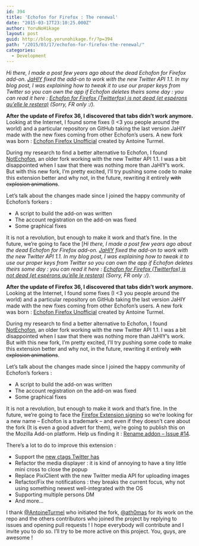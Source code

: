 ```yaml
---
id: 394
title: 'Echofon for Firefox : The renewal'
date: "2015-03-17T23:10:25.000Z"
author: YoruNoHikage
layout: post
guid: http://blog.yorunohikage.fr/?p=394
path: "/2015/03/17/echofon-for-firefox-the-renewal/"
categories:
  - Development
---
```

_Hi there, I made a post few years ago about the dead Echofon for Firefox add-on. [JaHIY](https://github.com/JaHIY "JaHIY's Github") fixed the add-on to work with the new Twitter API 1.1. In my blog post, I was explaining how to tweak it to use our proper keys from Twitter so you can own the app if Echofon deletes theirs some day : you can read it here : [Echofon for Firefox (Twitterfox) is not dead (et espérons qu’elle le restera)](https://blog.yorunohikage.fr/2013/06/16/echofon-for-firefox-twitterfox-is-not-dead-et-esperons-quelle-le-restera/ "Echofon for Firefox (Twitterfox) is not dead (et espérons qu’elle le restera)") (Sorry, FR only :/)._

**After the update of Firefox 36, I discovered that tabs didn’t work anymore.** Looking at the Internet, I found some fixes (I <3 you people around the world) and a particular repository on GitHub taking the last version JaHIY made with the new fixes coming from other Echofon’s users. A new fork was born : [Echofon Firefox Unofficial](https://github.com/AntoineTurmel/echofon-firefox-unofficial "Echofon Firefox Unofficial on Github") created by Antoine Turmel.

During my research to find a better alternative to Echofon, I found [NotEchofon](https://github.com/notechofon/notechofon "NotEchofon on Github"), an older fork working with the new Twitter API 1.1. I was a bit disappointed when I saw that there was nothing more than JaHIY’s work. But with this new fork, I’m pretty excited, I’ll try pushing some code to make this extension better and why not, in the future, rewriting it entirely ~~with explosion animations~~.

Let’s talk about the changes made since I joined the happy community of Echofon’s forkers :

  * A script to build the add-on was written
  * The account registration on the add-on was fixed
  * Some graphical fixes

It is not a revolution, but enough to make it work and that’s fine. In the future, we’re going to face the [_Hi there, I made a post few years ago about the dead Echofon for Firefox add-on. [JaHIY](https://github.com/JaHIY "JaHIY's Github") fixed the add-on to work with the new Twitter API 1.1. In my blog post, I was explaining how to tweak it to use our proper keys from Twitter so you can own the app if Echofon deletes theirs some day : you can read it here : [Echofon for Firefox (Twitterfox) is not dead (et espérons qu’elle le restera)](https://blog.yorunohikage.fr/2013/06/16/echofon-for-firefox-twitterfox-is-not-dead-et-esperons-quelle-le-restera/ "Echofon for Firefox (Twitterfox) is not dead (et espérons qu’elle le restera)") (Sorry, FR only :/)._

**After the update of Firefox 36, I discovered that tabs didn’t work anymore.** Looking at the Internet, I found some fixes (I <3 you people around the world) and a particular repository on GitHub taking the last version JaHIY made with the new fixes coming from other Echofon’s users. A new fork was born : [Echofon Firefox Unofficial](https://github.com/AntoineTurmel/echofon-firefox-unofficial "Echofon Firefox Unofficial on Github") created by Antoine Turmel.

During my research to find a better alternative to Echofon, I found [NotEchofon](https://github.com/notechofon/notechofon "NotEchofon on Github"), an older fork working with the new Twitter API 1.1. I was a bit disappointed when I saw that there was nothing more than JaHIY’s work. But with this new fork, I’m pretty excited, I’ll try pushing some code to make this extension better and why not, in the future, rewriting it entirely ~~with explosion animations~~.

Let’s talk about the changes made since I joined the happy community of Echofon’s forkers :

  * A script to build the add-on was written
  * The account registration on the add-on was fixed
  * Some graphical fixes

It is not a revolution, but enough to make it work and that’s fine. In the future, we’re going to face the [Firefox Extension signing](https://blog.mozilla.org/addons/2015/02/10/extension-signing-safer-experience/ "Introducing Extension Signing: A Safer Add-on Experience on Mozilla Blog") so we’re looking for a new name – Echofon is a trademark – and even if they doesn’t care about the fork (It is even a good advert for them), we’re going to publish this on the Mozilla Add-on platform. Help us finding it : [Rename addon – Issue #14](https://github.com/AntoineTurmel/echofon-firefox-unofficial/issues/14 "Rename addon - Issue #14 on GitHub").

There’s a lot to do to improve this extension :

  * Support the [new ctags Twitter has](http://www.wired.com/2009/02/on-twitter-is-t/ "On Twitter, $ Is the New # on Wired")
  * Refactor the media displayer : it is kind of annoying to have a tiny little mini cross to close the popup
  * Replace PixiClient with the new Twitter media API for uploading images
  * Refactor/Fix the notifications : they breaks the current focus, why not using something newest well-integrated with the OS
  * Supporting multiple persons DM
  * And more…

I thank [@AntoineTurmel](https://github.com/AntoineTurmel "AntoineTurmel on GitHub") who initiated the fork, [@ath0mas](https://github.com/ath0mas "ath0mas on GitHub") for its work on the repo and the others contributors who joined the project by replying to issues and opening pull requests ! I hope everybody will contribute and I invite you to do so. I’ll try to be more active on this project. You, guys, are awesome !
